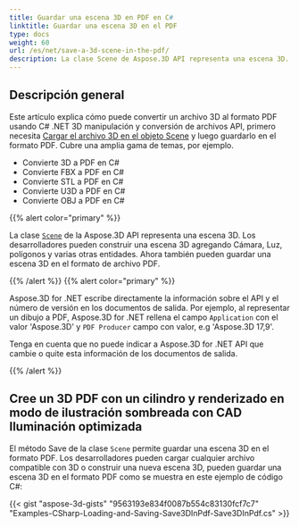 ```yaml
---
title: Guardar una escena 3D en PDF en C#
linktitle: Guardar una escena 3D en el PDF
type: docs
weight: 60
url: /es/net/save-a-3d-scene-in-the-pdf/
description: La clase Scene de Aspose.3D API representa una escena 3D. Los desarrolladores pueden construir una escena 3D añadiendo cámara, luz, polígonos y varias otras entidades. Ahora también pueden guardar una escena 3D en el formato de archivo PDF.
---
```

##  **Descripción general**

Este artículo explica cómo puede convertir un archivo 3D al formato PDF usando C# .NET 3D manipulación y conversión de archivos API, primero necesita [Cargar el archivo 3D en el objeto Scene](https://docs.aspose.com/3d/net/create-and-read-an-existing-3d-scene/) y luego guardarlo en el formato PDF. Cubre una amplia gama de temas, por ejemplo.

- Convierte 3D a PDF en C#
- Convierte FBX a PDF en C#
- Convierte STL a PDF en C#
- Convierte U3D a PDF en C#
- Convierte OBJ a PDF en C#

{{% alert color="primary" %}} 

La clase [`Scene`](https://reference.aspose.com/3d/net/aspose.threed/scene) de la Aspose.3D API representa una escena 3D. Los desarrolladores pueden construir una escena 3D agregando Cámara, Luz, polígonos y varias otras entidades. Ahora también pueden guardar una escena 3D en el formato de archivo PDF.

{{% /alert %}} {{% alert color="primary" %}} 

Aspose.3D for .NET escribe directamente la información sobre el API y el número de versión en los documentos de salida. Por ejemplo, al representar un dibujo a PDF, Aspose.3D for .NET rellena el campo `Application` con el valor 'Aspose.3D' y `PDF Producer` campo con valor, e.g 'Aspose.3D 17,9'.

Tenga en cuenta que no puede indicar a Aspose.3D for .NET API que cambie o quite esta información de los documentos de salida.

{{% /alert %}} 
##  **Cree un 3D PDF con un cilindro y renderizado en modo de ilustración sombreada con CAD Iluminación optimizada**
El método Save de la clase `Scene` permite guardar una escena 3D en el formato PDF. Los desarrolladores pueden cargar cualquier archivo compatible con 3D o construir una nueva escena 3D, pueden guardar una escena 3D en el formato PDF como se muestra en este ejemplo de código C#:

{{< gist "aspose-3d-gists" "9563193e834f0087b554c83130fcf7c7" "Examples-CSharp-Loading-and-Saving-Save3DInPdf-Save3DInPdf.cs" >}}

